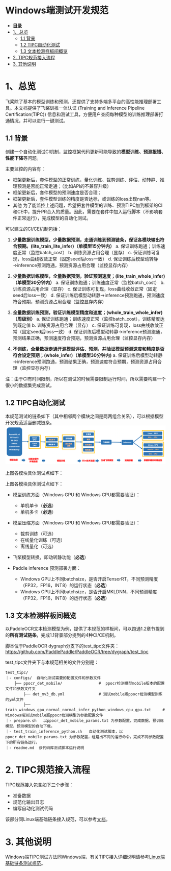 
# Windows端测试开发规范

- [**目录**](#------)
- [1、总览](#1---)
  * [1.1 背景](#11----)
  * [1.2 TIPC自动化测试](#12-tipc-----)
  * [1.3 文本检测样板间概览](#13----------)
- [2. TIPC规范接入流程](#2-tipc------)
- [3. 其他说明](#3-----)

<a name="1---"></a>
# 1、总览

飞桨除了基本的模型训练和预测，还提供了支持多端多平台的高性能推理部署工具。本文档提供了飞桨训推一体认证 (Training and Inference Pipeline Certification(TIPC)) 信息和测试工具，方便用户查阅每种模型的训练推理部署打通情况，并可以进行一键测试。

<a name="11----"></a>
## 1.1 背景

创建一个自动化测试CI机制，监控框架代码更新可能导致的**模型训练、预测报错、性能下降**等问题。

主要监控的内容有：

 - 框架更新后，套件模型的正常训练，量化训练、裁剪训练、评估、动转静、推理预测是否能正常走通；（比如API的不兼容升级）
 - 框架更新后，套件模型的预测速度是否合理；
 - 框架更新后，套件模型训练的精度是否达标，或训练的loss出现nan等。
 - 其他
为了能监控上述问题，希望把套件模型的训练、预测TIPC加到框架的CI和CE中，提升PR合入的质量。因此，需要在套件中加入运行脚本（不影响套件正常运行），完成模型的自动化测试。

可以建立的CI/CE机制包括：

 1. **少量数据训练模型，少量数据预测，走通训练到预测链条，保证各模块输出符合预期。(lite_train_lite_infer)（单模型15分钟内）**
	 a. 保证训练跑通；训练速度正常（监控batch_cost）
	 b. 训练资源占用合理（显存）
	 c. 保证训练可复现，loss曲线收敛正常（固定seed后loss一致）
	 d. 保证训练后模型动转静→inference预测跑通，预测资源占用合理（监控显存内存）
 2. **少量数据训练模型，全量数据预测，验证预测速度；(lite_train_whole_infer)（单模型30分钟内）**
	 a. 保证训练跑通；训练速度正常（监控batch_cost）
	 b. 训练资源占用合理（显存）
	 c. 保证训练可复现，loss曲线收敛正常（固定seed后loss一致）
	 d. 保证训练后模型动转静→inference预测跑通，预测速度符合预期，预测资源占用合理（监控显存内存）
	
 3. **全量数据训练预测，验证训练模型精度和速度；(whole_train_whole_infer)（周级别）**
	 a. 保证训练跑通；训练速度正常（监控batch_cost），训练精度达到既定值
	 b. 训练资源占用合理（显存）
	 c. 保证训练可复现，loss曲线收敛正常（固定seed后loss一致）
	 d. 保证训练后模型动转静→inference预测跑通，预测结果正确，预测速度符合预期，预测资源占用合理（监控显存内存）
 
 4. **不训练，全量数据走通开源模型评估、预测，并验证模型预测速度和精度是否符合设定预期；(whole_infer)（单模型30分钟内)**
	 a. 保证训练后模型动转静→inference预测跑通，预测结果正确，预测速度符合预期，预测资源占用合理（监控显存内存）


注：由于CI有时间限制，所以在测试的时候需要限制运行时间，所以需要构建一个很小的数据集完成测试。

<a name="12-tipc-----"></a>
## 1.2 TIPC自动化测试

本规范测试的链条如下（其中相邻两个模块之间是两两组合关系），可以根据模型开发规范适当删减链条。
![pipline](./images/pipline.png)

上图各模块具体测试点如下：

上图各模块具体测试点如下：

- 模型训练方面（Windows GPU 和 Windows CPU都需要验证）：
	- 单机单卡（**必选**）
	- 单机多卡（**必选**）

- 模型压缩方面（Windows GPU 和 Windows CPU都需要验证）：
	- 裁剪训练（可选）
	- 在线量化训练（可选）
	- 离线量化（可选）
	
- 飞桨模型转换，即动转静功能（**必选**）
- Paddle inference 预测部署方面：
	- Windows GPU上不同batchsize，是否开启TensorRT，不同预测精度（FP32，FP16，INT8）的运行状态（**必选**）
	- Windows CPU上不同batchsize，是否开启MKLDNN，不同预测精度（FP32，FP16，INT8）的运行状态（**必选**）


<a name="13----------"></a>
## 1.3 文本检测样板间概览

以PaddleOCR文本检测模型为例，提供了本规范的样板间，可以跑通1.2章节提到的**所有测试链条**，完成1.1背景部分提到的4种CI/CE机制。

脚本位于PaddleOCR dygraph分支下的test_tipc文件夹：https://github.com/PaddlePaddle/PaddleOCR/tree/dygraph/test_tipc

test_tipc文件夹下与本规范相关的文件分别是：
```
test_tipc/
｜- configs/  自动化测试需要的配置文件和参数文件
	├── ppocr_det_mobile/                #  ppocr检测模型mobile版本的配置文件和参数文件夹
		├── det_mv3_db.yml               # 测试mobile版ppocr检测模型训练的yml文件
		├── train_windows_gpu_normal_normal_infer_python_windows_cpu_gpu.txt     # Windows端测试mobile版ppocr检测模型的参数配置文件
｜- prepare.sh   以ppocr_det_mobile_params.txt 为参数配置，完成数据、预训练模型、预测模型的自动下载。
｜- test_train_inference_python.sh   自动化测试脚本，以ppocr_det_mobile_params.txt 为参数配置，组建出不同的运行命令，完成不同参数配置下的所有链条运行。
｜- readme.md  该代码库测试脚本运行说明
```

<a name="2-tipc------"></a>
# 2. TIPC规范接入流程

TIPC规范接入包含如下三个步骤：
 - 准备数据
 - 规范化输出日志
 - 编写自动化测试代码

该部分同Linux端基础链条接入规范，可以参考[文档](./train_infer_python.md)。

<a name="4-----"></a>
# 3. 其他说明
Windows端TIPC测试方法同Windows端，有关TIPC接入详细说明请参考[Linux端基础链条测试规范](./train_infer_python.md)。










